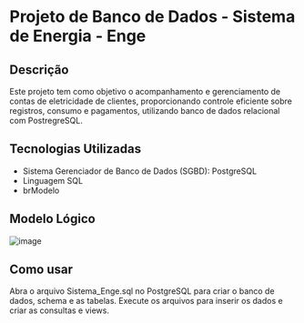 # Projeto de Banco de Dados - Sistema de Energia - Enge

##  Descrição

Este projeto tem como objetivo o acompanhamento e gerenciamento de contas de eletricidade de clientes, proporcionando controle eficiente sobre registros, consumo e pagamentos, utilizando banco de dados relacional com PostregreSQL. 

## Tecnologias Utilizadas

- Sistema Gerenciador de Banco de Dados (SGBD): PostgreSQL
- Linguagem SQL
- brModelo
  
## Modelo Lógico 
![image](https://github.com/user-attachments/assets/a95a3d25-f9cb-49a7-aff4-38472ed42e72)


## Como usar

Abra o arquivo Sistema_Enge.sql no PostgreSQL para criar o banco de dados, schema e as tabelas. Execute os arquivos para inserir os dados e criar as  consultas e views.



